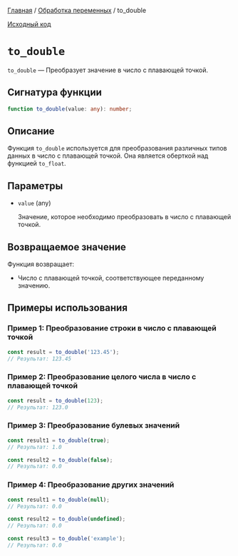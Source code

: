 [Главная](../../README.md) / [Обработка переменных](../variables.md) / to_double

[Исходный код](../../src/variables/to_double.mjs)

# `to_double`

`to_double` &mdash; Преобразует значение в число с плавающей точкой.

## Сигнатура функции

```ts
function to_double(value: any): number;
```

## Описание

Функция `to_double` используется для преобразования различных типов данных в число с плавающей
точкой. Она является оберткой над функцией `to_float`.

## Параметры

-   `value` (any)

    Значение, которое необходимо преобразовать в число с плавающей точкой.

## Возвращаемое значение

Функция возвращает:

-   Число с плавающей точкой, соответствующее переданному значению.

## Примеры использования

### Пример 1: Преобразование строки в число с плавающей точкой

```js
const result = to_double('123.45');
// Результат: 123.45
```

### Пример 2: Преобразование целого числа в число с плавающей точкой

```js
const result = to_double(123);
// Результат: 123.0
```

### Пример 3: Преобразование булевых значений

```js
const result1 = to_double(true);
// Результат: 1.0

const result2 = to_double(false);
// Результат: 0.0
```

### Пример 4: Преобразование других значений

```js
const result1 = to_double(null);
// Результат: 0.0

const result2 = to_double(undefined);
// Результат: 0.0

const result3 = to_double('example');
// Результат: 0.0
```
